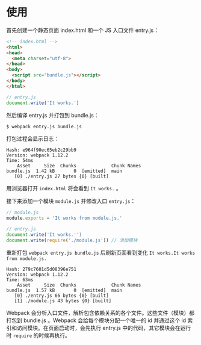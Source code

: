 # 使用

首先创建一个静态页面 index.html 和一个 JS 入口文件 entry.js：

```html
<!-- index.html -->
<html>
<head>
  <meta charset="utf-8">
</head>
<body>
  <script src="bundle.js"></script>
</body>
</html>
```

```js
// entry.js
document.write('It works.')
```

然后编译 entry.js 并打包到 bundle.js：

```bash
$ webpack entry.js bundle.js
```

打包过程会显示日志：

```
Hash: e964f90ec65eb2c29bb9
Version: webpack 1.12.2
Time: 54ms
    Asset     Size  Chunks             Chunk Names
bundle.js  1.42 kB       0  [emitted]  main
   [0] ./entry.js 27 bytes {0} [built]
```

用浏览器打开 `index.html` 将会看到 `It works.` 。

接下来添加一个模块 `module.js` 并修改入口 `entry.js`：

```js
// module.js
module.exports = 'It works from module.js.'
```

```js
// entry.js
document.write('It works.'')
document.write(require('./module.js')) // 添加模块
```

重新打包 `webpack entry.js bundle.js` 后刷新页面看到变化 `It works.It works from module.js.`

```
Hash: 279c7601d5d08396e751
Version: webpack 1.12.2
Time: 63ms
    Asset     Size  Chunks             Chunk Names
bundle.js  1.57 kB       0  [emitted]  main
   [0] ./entry.js 66 bytes {0} [built]
   [1] ./module.js 43 bytes {0} [built]
```

Webpack 会分析入口文件，解析包含依赖关系的各个文件。这些文件（模块）都打包到 bundle.js 。Webpack 会给每个模块分配一个唯一的 id 并通过这个 id 索引和访问模块。在页面启动时，会先执行 entry.js 中的代码，其它模块会在运行时 `require` 的时候再执行。
